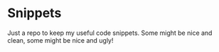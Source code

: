 # Snippets

Just a repo to keep my useful code snippets. Some might be nice and clean, some might be nice and ugly!
